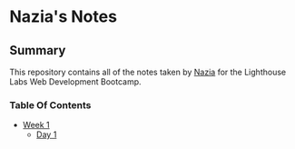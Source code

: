 # Nazia's Notes
## Summary
This repository contains all of the notes taken by [Nazia](https://github.com/shaiknazia/lighthouse-web-notes) for the Lighthouse Labs Web Development Bootcamp.
### Table Of Contents
* [Week 1](https://github.com/shaiknazia/lighthouse-web-notes/tree/master/Week_1)
  * [Day 1](https://github.com/shaiknazia/lighthouse-web-notes/tree/master/Week_1/Day_1)